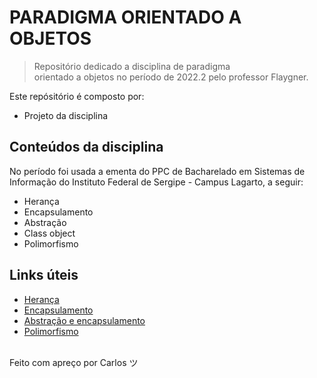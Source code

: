 # PARADIGMA ORIENTADO A OBJETOS

> Repositório dedicado a disciplina de paradigma  
> orientado a objetos no período de 2022.2 pelo professor
> Flaygner.

Este repósitório é composto por:

- Projeto da disciplina

## Conteúdos da disciplina

No período foi usada a ementa do PPC de Bacharelado em Sistemas 
de Informação do Instituto Federal de Sergipe - Campus Lagarto, 
a seguir:

- Herança
- Encapsulamento
- Abstração
- Class object
- Polimorfismo

## Links úteis

- [Herança](https://blog.grancursosonline.com.br/heranca-na-programacao-orientada-a-objetos/)
- [Encapsulamento](https://blog.betrybe.com/tecnologia/encapsulamento/)
- [Abstração e encapsulamento](https://coodesh.com/blog/candidates/metodologias/conceitos-de-poo-abstracao-e-encapsulamento/)
- [Polimorfismo](https://www.devmedia.com.br/conceitos-e-exemplos-polimorfismo-programacao-orientada-a-objetos/18701)

<br/> Feito com apreço por Carlos ツ